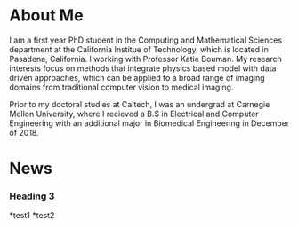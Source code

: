 # About Me
I am a first year PhD student in the Computing and Mathematical Sciences department at the California Institue of Technology, which is located in Pasadena, California. I working with Professor Katie Bouman. My research interests focus on methods that integrate physics based model with data driven approaches, which can be applied to a broad range of imaging domains from traditional computer vision to medical imaging.

Prior to my doctoral studies at Caltech, I was an undergrad at Carnegie Mellon University, where I recieved a B.S in Electrical and Computer Engineering with an additional major in Biomedical Engineering in December of 2018. 

# News

### Heading 3

*test1
*test2
